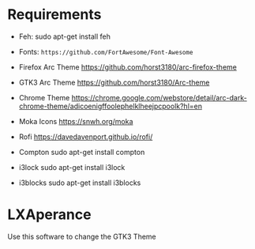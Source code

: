 # Requirements

* Feh:
sudo apt-get install feh

* Fonts:
`https://github.com/FortAwesome/Font-Awesome`

* Firefox Arc Theme
https://github.com/horst3180/arc-firefox-theme

* GTK3 Arc Theme
https://github.com/horst3180/Arc-theme

* Chrome Theme
https://chrome.google.com/webstore/detail/arc-dark-chrome-theme/adicoenigffoolephelklheejpcpoolk?hl=en

* Moka Icons
https://snwh.org/moka

* Rofi
https://davedavenport.github.io/rofi/

* Compton
sudo apt-get install compton

* i3lock
sudo apt-get install i3lock

* i3blocks
sudo apt-get install i3blocks

# LXAperance

Use this software to change the GTK3 Theme

